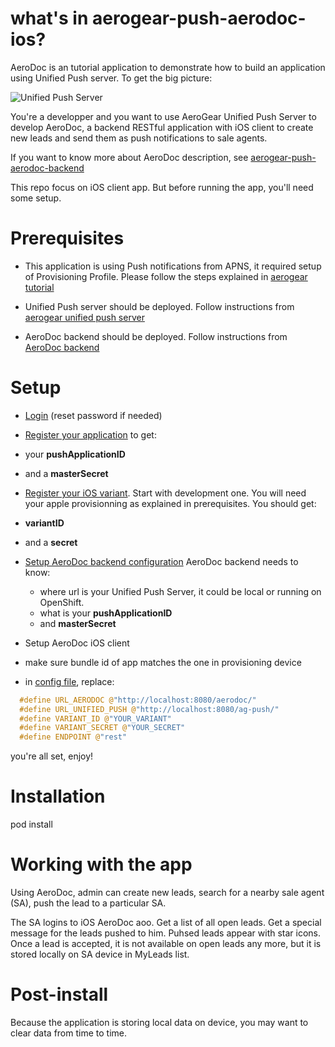 what's in aerogear-push-aerodoc-ios?
============================
AeroDoc is an tutorial application to demonstrate how to build an application using Unified Push server. To get the big picture:

![Unified Push Server](https://github.com/aerogear/aerogear.org/blob/master/docs/specs/aerogear-server-push/aerogear_unified_push_server.png)


You're a developper and you want to use AeroGear Unified Push Server to develop AeroDoc, a backend RESTful application with iOS client to create new leads and send them as push notifications to sale agents. 

If you want to know more about AeroDoc description, see [aerogear-push-aerodoc-backend](https://github.com/aerogear/aerogear-aerodoc-backend/blob/master/readme.md#description-of-the-application)

This repo focus on iOS client app. But before running the app, you'll need some setup. 

Prerequisites
=============
* This application is using Push notifications from APNS, it required setup of Provisioning Profile. 
Please follow the steps explained in [aerogear tutorial](http://aerogear.org/docs/guides/aerogear-push-ios/)

* Unified Push server should be deployed. Follow instructions from [aerogear unified push server](https://github.com/aerogear/aerogear-unified-push-server)

* AeroDoc backend should be deployed. Follow instructions from [AeroDoc backend](https://github.com/aerogear/aerogear-aerodoc-backend/blob/master/readme.md#deploying-the-app)

Setup
======
* [Login](https://github.com/aerogear/aerogear-unifiedpush-server#login) (reset password if needed) 

* [Register your application](https://github.com/aerogear/aerogear-unifiedpush-server#register-push-app) to get: 
 * your **pushApplicationID** 
 * and a **masterSecret** 

* [Register your iOS variant](https://github.com/aerogear/aerogear-unifiedpush-server#ios-variant). Start with development one. You will need your apple provisionning as explained in prerequisites. You should get:
 * **variantID** 
 * and a **secret**

* [Setup AeroDoc backend configuration](https://github.com/aerogear/aerogear-aerodoc-backend/blob/master/readme.md#configure-the-push-server-details) AeroDoc backend needs to know:
  * where url is your Unified Push Server, it could be local or running on OpenShift.
  * what is your **pushApplicationID**
  * and **masterSecret**

* Setup AeroDoc iOS client
 * make sure bundle id of app matches the one in provisioning device
 * in [config file](https://github.com/aerogear/aerogear-push-quickstart-ios/blob/master/AeroDoc/AeroDoc/Classes/Config/AGConfig.h), replace:

```c
  #define URL_AERODOC @"http://localhost:8080/aerodoc/"
  #define URL_UNIFIED_PUSH @"http://localhost:8080/ag-push/"
  #define VARIANT_ID @"YOUR_VARIANT"
  #define VARIANT_SECRET @"YOUR_SECRET"
  #define ENDPOINT @"rest"
```

you're all set, enjoy!

Installation
===========
 pod install

Working with the app
====================
Using AeroDoc, admin can create new leads, search for a nearby sale agent (SA), push the lead to a particular SA.

The SA logins to iOS AeroDoc aoo. Get a list of all open leads. Get a special message for the leads pushed to him. Puhsed leads appear with star icons. Once a lead is accepted, it is not available on open leads any more, but it is stored locally on SA device in MyLeads list. 

Post-install
============
Because the application is storing local data on device, you may want to clear data from time to time. 

